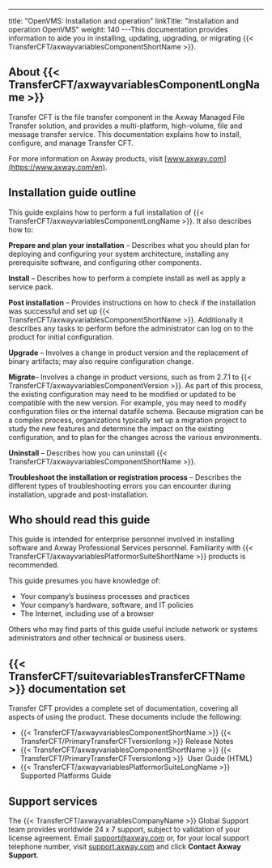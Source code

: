 ---
title: "OpenVMS: Installation and operation"
linkTitle: "Installation and operation OpenVMS"
weight: 140
---This documentation provides information to aide you in installing, updating, upgrading, or migrating {{< TransferCFT/axwayvariablesComponentShortName  >}}.

## About {{< TransferCFT/axwayvariablesComponentLongName  >}}

Transfer CFT is the file transfer component in the Axway Managed File Transfer solution, and provides a multi-platform, high-volume, file and message transfer service. This documentation explains how to install, configure, and manage Transfer CFT.

For more information on Axway products, visit [www.axway.com](https://www.axway.com/en).

## Installation guide outline

This guide explains how to perform a full installation of {{< TransferCFT/axwayvariablesComponentLongName  >}}. It also describes how to:

**Prepare and plan your installation** – Describes what you should plan for deploying and configuring your system architecture, installing any prerequisite software, and configuring other components.

**Install** – Describes how to perform a complete install as well as apply a service pack.

**Post installation** – Provides instructions on how to check if the installation was successful and set up {{< TransferCFT/axwayvariablesComponentShortName  >}}. Additionally it describes any tasks to perform before the administrator can log on to the product for initial configuration.

**Upgrade** – Involves a change in product version and the replacement of binary artifacts; may also require configuration change.

**Migrate**– Involves a change in product versions, such as from 2.7.1 to {{< TransferCFT/axwayvariablesComponentVersion  >}}. As part of this process, the existing configuration may need to be modified or updated to be compatible with the new version. For example, you may need to modify configuration files or the internal datafile schema. Because migration can be a complex process, organizations typically set up a migration project to study the new features and determine the impact on the existing configuration, and to plan for the changes across the various environments.

**Uninstall** – Describes how you can uninstall {{< TransferCFT/axwayvariablesComponentShortName  >}}.

**Troubleshoot the installation or registration process** – Describes the different types of troubleshooting errors you can encounter during installation, upgrade and post-installation.

## Who should read this guide

This guide is intended for enterprise personnel involved in installing software and Axway Professional Services personnel. Familiarity with {{< TransferCFT/axwayvariablesPlatformorSuiteShortName  >}} products is recommended.

This guide presumes you have knowledge of:

* Your company’s business processes and practices
* Your company’s hardware, software, and IT policies
* The Internet, including use of a browser

Others who may find parts of this guide useful include network or systems administrators and other technical or business users.

## {{< TransferCFT/suitevariablesTransferCFTName  >}} documentation set

Transfer CFT provides a complete set of documentation, covering all aspects of using the product. These documents include the following:

* {{< TransferCFT/axwayvariablesComponentShortName >}} {{< TransferCFT/PrimaryTransferCFTversionlong >}} Release Notes
* {{< TransferCFT/axwayvariablesComponentShortName >}} {{< TransferCFT/PrimaryTransferCFTversionlong >}}  User Guide (HTML)
* {{< TransferCFT/axwayvariablesPlatformorSuiteLongName >}} Supported Platforms Guide

## Support services

The {{< TransferCFT/axwayvariablesCompanyName  >}} Global Support team provides worldwide 24 x 7 support, subject to validation of your license agreement. Email <support@axway.com> or, for your local support telephone number, visit [support.axway.com](https://support.axway.com/) and click **Contact Axway Support**.
